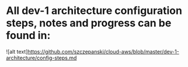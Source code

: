 # All dev-1 architecture configuration steps, notes and progress can be found in:
![alt text]https://github.com/szczepanski/cloud-aws/blob/master/dev-1-architecture/config-steps.md

